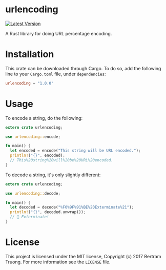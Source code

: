 # urlencoding

[![Latest Version](https://img.shields.io/crates/v/urlencoding.svg)](https://crates.io/crates/urlencoding)

A Rust library for doing URL percentage encoding.

Installation
============

This crate can be downloaded through Cargo. To do so, add the following line to your `Cargo.toml` file, under `dependencies`:

```toml
urlencoding = "1.0.0"
```

Usage
=====

To encode a string, do the following:

```rust
extern crate urlencoding;

use urlencoding::encode;

fn main() {
  let encoded = encode("This string will be URL encoded.");
  println!("{}", encoded);
  // This%20string%20will%20be%20URL%20encoded.
}
```

To decode a string, it's only slightly different:

```rust
extern crate urlencoding;

use urlencoding::decode;

fn main() {
  let decoded = decode("%F0%9F%91%BE%20Exterminate%21");
  println!("{}", decoded.unwrap());
  // 👾 Exterminate!
}
```

License
=======

This project is licensed under the MIT license, Copyright (c) 2017 Bertram Truong. For more information see the `LICENSE` file.
